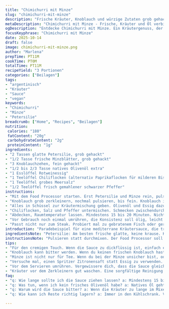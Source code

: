 ```yaml
---
title: "Chimichurri mit Minze"
slug: "chimichurri-mit-minze"
description: "Frische Kräuter, Knoblauch und würzige Zutaten grob gehackt, vermischt mit gutem Olivenöl und Essig. Ein bisschen Schärfe durch Chiliflocken, eine leichte Kräuternote von Minze ersetzt den Koriander, gibt eine unerwartete Frische. Ideal als Beilage zu gegrilltem Fleisch oder Gemüse. Mit grobem Salz und schwarzem Pfeffer gewürzt, bringt die Sauce Tiefe, die sich Zeit zum Durchziehen gönnt. Ohne exakte Minuten, lieber auf Augen und Nase vertrauen. Selbst ernsthafte Griller wissen – Timing ist relativ, das Ergebnis zählt."
metaDescription: "Chimichurri mit Minze - Frische, Kräuter und Öl verbinden sich zu einer unverwechselbaren Sauce. Ideal für Grillgerichte und mehr."
ogDescription: "Entdecke Chimichurri mit Minze. Ein Kräutergenuss, der jedes Grillgericht zum Highlight macht. Frische Aromen und überraschende Note."
focusKeyphrase: "Chimichurri mit Minze"
date: 2025-10-14
draft: false
image: chimichurri-mit-minze.png
author: "Marlena"
prepTime: PT11M
cookTime: PT0M
totalTime: PT11M
recipeYield: "3 Portionen"
categories: ["Beilagen"]
tags:
- "argentinisch"
- "Kräuter"
- "Sauce"
- "vegan"
keywords:
- "Chimichurri"
- "Minze"
- "Petersilie"
breadcrumb: ["Home", "Recipes", "Beilagen"]
nutrition: 
 calories: "180"
 fatContent: "20g"
 carbohydrateContent: "2g"
 proteinContent: "1g"
ingredients:
- "2 Tassen glatte Petersilie, grob gehackt"
- "1/2 Tasse frische Minzblätter, grob gehackt"
- "3 Knoblauchzehen, fein gehackt"
- "1/2 bis 2/3 Tasse natives Olivenöl extra"
- "1 Esslöffel Rotweinessig"
- "1 Teelöffel Chiliflocken (alternativ Paprikaflocken für milderen Biss)"
- "1 Teelöffel grobes Meersalz"
- "1/2 Teelöffel frisch gemahlener schwarzer Pfeffer"
instructions:
- "Mit dem Food Processor starten. Erst Petersilie und Minze rein, pulsieren. Nicht zu lange – grob gehackt reicht, die Kräuter sollen Textur behalten. Dann mit einem Spatel raus, in kleine Schüssel, wartet erstmal."
- "Knoblauch grob zerkleinern, nochmal pulsieren, bis fein. Knoblauch ist König hier – zu grob, zu scharf; zu fein, zu dominant. Richtiges Mittelmaß macht’s."
- "Alles in Schüssel zur Kräutermischung geben. Olivenöl und Essig dazugießen. Hier schwenken, keine Maschine mehr anwerfen. Die Flüssigkeit verbindet, bringt die Aromen zusammen."
- "Chiliflocken, Salz und Pfeffer untermischen. Schmecken zwischendurch ab. Wer’s schärfer mag, gerne mehr Chili. Salz konserviert und zieht die Geschmäcker raus – nicht zu sparsam sein."
- "Abdecken, Raumtemperatur lassen. Mindestens 15 bis 20 Minuten. Nicht im Kühlschrank sofort verstecken, die Kälte bremst Kräutergeist. Inzwischen Küche riecht nach Knoblauch und frisch."
- "Vor Gebrauch noch einmal umrühren, die Konsistenz soll ölig, leicht körnig sein, nicht pastös. Wenn zu dick, ein Schuss mehr Olivenöl hilft. Zu dünn, mehr Kräuter oder weniger Öl beim nächsten Mal."
- "Passt nicht nur zum Steak. Probiert mal zu gebratenem Fisch oder geröstetem Gemüse. Probiert Variation mit Zitronensaft statt Essig, bringt hellere Säure."
introduction: "Paradebeispiel für eine mediterrane Kräutersauce, die trotzdem viel südamerikanisches Flair transportiert. Chimichurri lebt von seiner Frische, aber auch von den kräftigen, kontrastierenden Aromen. Ich habe Koriander durch Minze ersetzt, eine kleine Variation, die mir bei einem Versuch als spannender Twist erschien. Das Zusammenspiel der Kräuter mit Öl, Essig und Knoblauch ist ziemlich sensibel – zu lange im Mixer und die Kräuter verlieren Leben, zu kurz und die Textur ist matschig und ungleichmäßig. Wichtig ist, die richtige Balance zwischen groben Kräutern und feinen Aromaspendern zu finden. Die Sauce braucht etwas Ruhe, damit sich alles verbindet, aber nicht zu lang, sonst wird sie bitter oder flach. Wer wenig Zeit hat, nimmt sich trotzdem mindestens zehn Minuten Zeit – da passiert in der Zwischenzeit geschmacklich das Meiste, nicht auf die Uhr schauen, sondern riechen und sehen."
ingredientsNote: "Petersilie: Am besten frische glatte, keine krause. Krause Petersilie schmeckt zwar intensiver, kann aber auch bitter werden. Minze ist der Trick: Frische Minzblätter bringen eine unerwartete Frische, ersetzen Koriander bei mir. Wer Koriander nicht mag, soll’s probieren. Knoblauch: Am besten frischer, kein schon halbtrockener. Wenn keiner da, Knoblauchpulver als Notlösung, etwa 1/2 Teelöffel. Olivenöl: Extra Vergine, frisch, kaltgepresst. Kein billiger Ersatz, der Geschmack ist Grundpfeiler hier. Rotweinessig kann durch Apfelessig ersetzt werden, sanfter, weniger aggressiv. Salz grob, Meersalz oder koscher – feines Salz wird schnell zu intensiv. Chiliflocken variieren je nach Schärfewunsch – Piment d’Espelette für mild, normale Chiliflocken für Feuer, gemahlener Paprika für milde Tiefe."
instructionsNote: "Pulsieren statt durchmixen. Der Food Processor soll arbeiten, aber nicht zerstören. Dafür ist Puls auf niedriger Stufe wichtig. Spatel nicht vergessen, um die Kräuter nicht an den Seiten hängen zu lassen. Knoblauch später separat zerkleinern, weil zu lang im Mixer gibt bittere Noten. Öl zuletzt langsam eingießen, nicht alles auf einmal, um Konsistenz zu steuern. Mit dem Essig vorsichtig sein, nicht gleich alles rein, eher nach und nach probieren. Der Vorgang des Ziehens ist essentiell. Direkt nach Herstellung schmeckt die Sauce anders als nach 20 oder 30 Minuten. Abdecken mit Frischhaltefolie, Luft soll draußen bleiben, aber nicht zu eng. Nicht im Kühlschrank lagern vor Gebrauch – kalter Aufbewahrung schmeckt die Sauce matt. Wenn zu fest, Öl ergänzen; zu dünn, nochmal frische Kräuter hacken und rein. Reste nach zwei Tagen konsumieren, frische Kräuter verlieren Kraft, sonst wird es bitter. Tipp aus Erfahrung: Rühren vor Servieren nicht vergessen, Öl und Kräuter setzen sich ab."
tips:
- "Für den cremigen Touch. Wenn die Sauce zu dickflüssig ist, einfach einen kleinen Schuss Olivenöl hinzufügen. Das macht die Konsistenz geschmeidiger. Durchmischen. Öl nach und nach dazugeben. Zu viel auf einmal, könnte alles ruinieren. Konsistenz kann variieren. Schmecke zwischendurch immer ab. Pfeffer und Chili? Leicht dosieren, ich empfehle, erst ein wenig reinzugeben und zu testen. Geschmack kommt nach."
- "Knoblauch kann bitter werden. Wenn du keinen frischen Knoblauch hast, nimm Knoblauchpulver. Ungefähr einen halben Teelöffel. Pulver hat oft weniger Intensität, ist also ein guter Kompromiss. Aber frisch ist frisch. Achte darauf, den Knoblauch letztes zu verarbeiten, sonst wird er bitter. Die Partikel sollten fein, aber nicht pulverisiert sein. Mehr Erfahrung notwendig für die richtige Balance."
- "Minze ist nicht nur für Tee. Wenn du bei der Minze unsicher bist, oder Angst hast, dass es zu intensiv wird, probiere mit weniger. Ein paar Blätter zuerst, dann nach und nach mehr. Sie bringt die frische Note, das sorgt für den Kick. Wieder die Aromen im Blick haben. Nicht zu viel keloren. Die Sauce soll nicht nur frisch, sondern auch harmonisch duften. Achte auf die Balance."
- "Versuche mal, einen Spritzer Zitronensaft statt Essig zu verwenden. Bringt eine ganz andere Säure. Das ist ein netter Twist. Ich fand, die Kombination hat einen erfrischenden Impuls gegeben. Das Ergebnis hat einen fruchtigen Hauch. Aber achte darauf, wie viel du hinzufügst. Diesmal weniger sicher, das gleich vorschlagen. Jeder Geschmack unterscheidet sich."
- "Vor dem Servieren umrühren. Vergewissere dich, dass die Sauce gleichmäßig gemischt ist, damit die Aromen stimmen. Manchmal setzen sie sich ab, besonders, wenn sie eine Zeit lang standen. Ich mache das einfach vor dem Servieren, vom Mittagessen bis zum Grillabend. Achte darauf, die Frischhaltefolie gut zu verwenden, damit das Aroma bleibt. Halte den Luftraum draußen."
- "Kräuter vor dem Zerkleinern gut waschen. Eine sorgfältige Reinigung verbessert den Geschmack bemerkenswert. Schmutz oder Rückstände könnten die Frische zerstören. Wenn du sie abtropfen lässt, achte auf die Blätter, die nicht kaputt gehen sollen. Wenn du frische Kräuter verwendest, schneide sie grob, aber sicher. Übung macht den Meister, die Technik kommt mit der Zeit."
faq:
- "q: Wie lange sollte ich die Sauce ziehen lassen? a: Mindestens 15 bis 20 Minuten. Das ist wichtig für den Geschmack. Kühl lagern ist nicht gut."
- "q: Was tun, wenn ich kein frisches Olivenöl habe? a: Natives Öl geht. Hochwertige Marken sind besser. Wichtig, das Aroma muss stark sein. Billige Produkte? Lieber meiden."
- "q: Warum wird die Sauce bitter? a: Wenn die Kräuter zu lange im Mixer sind, verlieren sie die Aromen. Besser vorsichtig pulsieren. Am Ende überprüfen."
- "q: Wie kann ich Reste richtig lagern? a: Immer in den Kühlschrank. Vor der Verwendung auf Zimmertemperatur bringen. Geschmack kommt zurück. Aber nicht zu lange aufbewahren."

---
```


